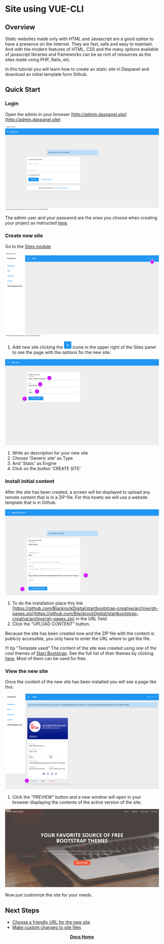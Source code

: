 
# Site using VUE-CLI

## Overview

Static websites made only with HTML and Javascript are a good option to have a 
presence on the internet. They are fast, safe and easy to maintain. And with the 
modern features of HTML, CSS and the many options available of javascript libraries 
and frameworks can be as rich of resources as the sites made using PHP, Rails, etc.

In this tutorial you will learn how to create an static site in Daspanel and 
download an initial template form Github.

## Quick Start

### Login

Open the admin in your browser [http://admin.daspanel.site](http://admin.daspanel.site)

[![Daspanel login](daspanel-login.png)](daspanel-login.png)

The admin user and your password are the ones you choose when creating your 
project as instructed [here](/help/install/linux/#configure-daspanel).

### Create new site

Go to the [Sites module](http://admin.daspanel.site/sites/)

[![Daspanel sites](sites-empty.png)](sites-empty.png)

1. Add new site clicking the ![+](/img/add.png "+") 
icone in the upper right of the Sites panel to see the page with the options for 
the new site:

[![Static new](static-new.png)](static-new.png)

1. Write an description for your new site
2. Choose 'Generic site' as Type
3. And 'Static' as Engine
4. Click on the button 'CREATE SITE'

### Install initial content

After the site has been created, a screen will be displayed to upload any remote 
content that is in a ZIP file. For this howto we will use a website template that is in Github.

[![Static upload](static-upload.png)](static-upload.png)

1. To do the installation place this link 
[https://github.com/BlackrockDigital/startbootstrap-creative/archive/gh-pages.zip](https://github.com/BlackrockDigital/startbootstrap-creative/archive/gh-pages.zip) 
in the URL field.
2. Click the "UPLOAD CONTENT" button.

Because the site has been created now and the ZIP file with the content is 
publicly accessible, you only have to enter the URL where to get the file.

!!! tip "Template used"
    The content of the site was created using one of the cool themes of 
    [Start Bootstrap](https://startbootstrap.com). See the full list of their 
    themes by clicking [here](https://startbootstrap.com/template-categories/all/). 
    Most of them can be used for free.

### View the new site

Once the content of the new site has been installed you will see a page like this:

[![Static preview](static-preview.png)](static-preview.png)

1. Click the "PREVIEW" button and a new window will open in your browser 
displaying the contents of the active version of the site.

[![Static content](static-content.png)](static-content.png)

Now just customize the site for your needs.

## Next Steps

* [Choose a friendly URL for the new site](/help/sites/edit.md)
* [Make custom changes to site files](/help/services/filemanager.md)

<p align="center">
  <b><a href="http://docs.daspanel.com" target="_blank">Docs Home</a></b><br>
</p>




